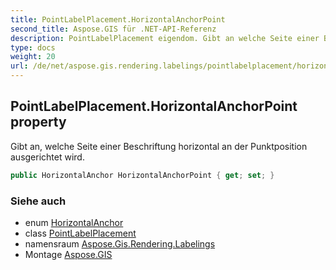 ```yaml
---
title: PointLabelPlacement.HorizontalAnchorPoint
second_title: Aspose.GIS für .NET-API-Referenz
description: PointLabelPlacement eigendom. Gibt an welche Seite einer Beschriftung horizontal an der Punktposition ausgerichtet wird.
type: docs
weight: 20
url: /de/net/aspose.gis.rendering.labelings/pointlabelplacement/horizontalanchorpoint/
---
```

## PointLabelPlacement.HorizontalAnchorPoint property

Gibt an, welche Seite einer Beschriftung horizontal an der Punktposition ausgerichtet wird.

```csharp
public HorizontalAnchor HorizontalAnchorPoint { get; set; }
```

### Siehe auch

* enum [HorizontalAnchor](../../../aspose.gis.rendering.symbolizers/horizontalanchor/)
* class [PointLabelPlacement](../)
* namensraum [Aspose.Gis.Rendering.Labelings](../../pointlabelplacement/)
* Montage [Aspose.GIS](../../../)


